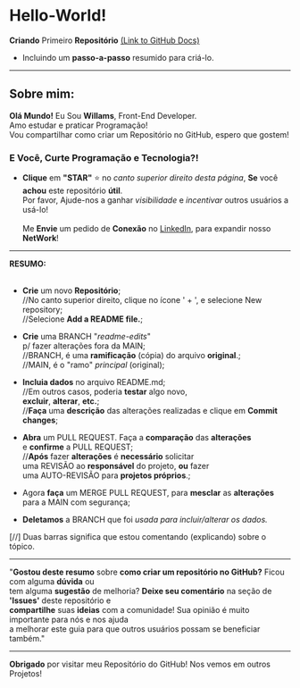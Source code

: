 # Hello-World!
**Criando** Primeiro **Repositório** [(Link to GitHub Docs)](https://docs.github.com/en/get-started/quickstart/hello-world)
- Incluindo um **passo-a-passo** resumido para criá-lo.

***

## Sobre mim:

**Olá Mundo!** Eu Sou **Willams**, Front-End Developer. <br>
Amo estudar e praticar Programação! <br>
Vou compartilhar como criar um Repositório no GitHub, espero que gostem!

### E Você, Curte Programação e Tecnologia?!
- **Clique** em **"STAR"** :star: no *canto superior direito desta página*, **Se** você **achou** este repositório **útil**. <br>
Por favor, Ajude-nos a ganhar *visibilidade* e *incentivar* outros usuários a usá-lo! <br><br>
Me **Envie** um pedido de **Conexão** no [LinkedIn](https://www.linkedin.com/in/willams-elias-tech/), para expandir nosso **NetWork**!

---

**RESUMO:**<br><br>

- **Crie** um novo **Repositório**; <br>
//No canto superior direito, clique no ícone ' + ', e selecione New repository; <br>
//Selecione **Add a README file.**;
 
- **Crie** uma BRANCH "_readme-edits_"<br> 
  p/ fazer alterações fora da MAIN;<br>
//BRANCH, é uma **ramificação** (cópia) do arquivo **original**.;<br>
//MAIN, é o "ramo" *principal* (original);

- **Incluia dados** no arquivo README.md;<br>
//Em outros casos, poderia **testar** algo novo,<br>
  **excluir**, **alterar**, **etc.**;<br>
//**Faça** uma **descrição** das alterações realizadas e clique em **Commit changes**;

- **Abra** um PULL REQUEST. Faça a **comparação** das **alterações**<br>
  e **confirme** a PULL REQUEST;<br>
//**Após** fazer **alterações** é **necessário** solicitar<br>
  uma REVISÃO ao **responsável** do projeto, **ou** fazer <br>
  uma AUTO-REVISÃO para **projetos próprios**.;

- Agora **faça** um MERGE PULL REQUEST, para **mesclar** as **alterações**<br>
  para a MAIN com segurança;

- **Deletamos** a BRANCH que foi *usada para incluir/alterar os dados.*

[//] Duas barras significa que estou comentando (explicando) sobre o tópico.<br>

---

"**Gostou deste resumo** sobre **como criar um repositório no GitHub?** Ficou com alguma **dúvida** ou <br>
tem alguma **sugestão** de melhoria? **Deixe seu comentário** na seção de **'Issues'** deste repositório e <br>
**compartilhe** suas **ideias** com a comunidade! Sua opinião é muito importante para nós e nos ajuda <br>
a melhorar este guia para que outros usuários possam se beneficiar também."
___



**Obrigado** por visitar meu Repositório do GitHub!
Nos vemos em outros Projetos!
